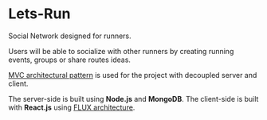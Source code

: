 # Lets-Run
Social Network designed for runners. 

Users will be able to socialize with other runners by creating running events, groups or share routes ideas.

[MVC architectural pattern](http://www.bogotobogo.com/DesignPatterns/mvc_model_view_controller_pattern.php) is used for the project with decoupled server and client.

The server-side is built using **Node.js** and **MongoDB**.
The client-side is built with **React.js** using [FLUX architecture](https://facebook.github.io/flux/docs/in-depth-overview.html#content).

